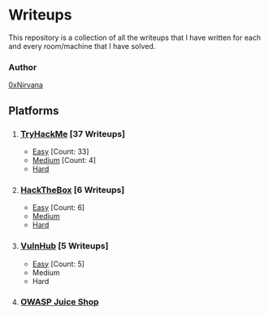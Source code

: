 # Writeups

This repository is a collection of all the writeups that I have written for each and every room/machine that I have solved.

### Author

[0xNirvana](https://linkedin.com/in/nishant-tayade)

## **Platforms**

1. ### [TryHackMe](./TryHackMe/THM_Index.md) [37 Writeups]

   * [Easy](./TryHackMe/THM_Index.md#Easy) [Count: 33]
   * [Medium](./TryHackMe/THM_Index.md#Medium) [Count: 4]
   * [Hard](./TryHackMe/Hard/hard.md)

2. ### [HackTheBox](./HackTheBox/HTB_Index.md) [6 Writeups]

   * [Easy](./HackTheBox/HTB_Index.md#Easy) [Count: 6]
   * [Medium](./HackTheBox/Medium/medium.md)
   * [Hard](./HackTheBox/Hard/hard.md)
   
3. ### [VulnHub](./VulnHub/VH_Index.md) [5 Writeups]

   * [Easy](./VulnHub/VH_Index.md#Easy) [Count: 5]
   * Medium
   * Hard

4. ### [OWASP Juice Shop](./OWASP_Juice_Shop/JS_Index.md)